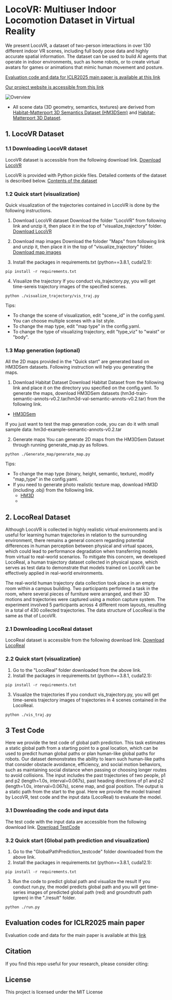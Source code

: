 # LocoVR: Multiuser Indoor Locomotion Dataset in Virtual Reality

We present LocoVR, a dataset of two-person interactions in over 130 different indoor VR scenes, including full body pose data and highly accurate spatial information. The dataset can be used to build AI agents that operate in indoor environments, such as home robots, or to create virtual avatars for games or animations that mimic human movement and posture. 

[Evaluation code and data for ICLR2025 main paper is available at this link](https://anonymous.4open.science/r/LocoVR_code_test-08E6/README.md)

[Our project website is accessible from this link](https://sites.google.com/view/locovr?usp=sharing)

<!--
<center>
 <img src="./Overview.png" alt="Overview" width="600">
</center>
-->
![Overview](./Overview.png)
 - All scene data (3D geometry, semantics, textures) are derived from [Habitat-Matterport 3D Semantics Dataset (HM3DSem)](https://aihabitat.org/datasets/hm3d-semantics/) and [Habitat-Matterport 3D Dataset](https://aihabitat.org/datasets/hm3d/).

## 1. LocoVR Dataset
### 1.1 Downloading LocoVR dataset
LocoVR dataset is accessible from the following download link. 
[Download LocoVR](https://drive.google.com/drive/folders/1gE9P3MSJ6dbgpAt4YbEjZn-8cr4jtdVY?usp=drive_link)


LocoVR is provided with Python pickle files. Detailed contents of the dataset is described below.
[Contents of the dataset](./dataset_structure/README.md)

### 1.2 Quick start (visualization)
Quick visualization of the trajectories contained in LocoVR is done by the following instructions.

1. Download LocoVR dataset
   Download the folder "LocoVR" from following link and unzip it, then place it in the top of "visualize_trajectory" folder.
   [Download LocoVR](https://drive.google.com/drive/folders/1gE9P3MSJ6dbgpAt4YbEjZn-8cr4jtdVY?usp=drive_link)

3. Download map images
   Download the foloder "Maps" from following link and unzip it, then place it in the top of "visualize_trajectory" folder.
   [Download map images](https://drive.google.com/drive/folders/1bUT8aHKJmPwvhUFINHDCNmgfyR1vT33G?usp=sharing)
     
4. Install the packages in requirements.txt (python==3.8.1, cuda12.1):
```
pip install -r requirements.txt
```
4. Visualize the trajectory
   If you conduct vis_trajectory.py, you will get time-sereis trajectory images of the specified scenes.
```
python ./visualize_trajectory/vis_traj.py
```
Tips: 
- To change the scene of visualization, edit "scene_id" in the config.yaml. You can choose multiple scenes with a list style.
- To change the map type, edit "map type" in the config.yaml.
- To change the type of visualizing trajectory, edit "type_viz" to "waist" or "body".

### 1.3 Map generation (optional)
All the 2D maps provided in the "Quick start" are generated basd on HM3DSem datasets.
Following instruction will help you generating the maps.

1. Download Habitat Dataset
Download Habitat Dataset from the following link and place it on the directory you specified on the config.yaml.
To generate the maps, download HM3DSem datasets (hm3d-train-semantic-annots-v0.2.tar/hm3d-val-semantic-annots-v0.2.tar) from the following link.
- [HM3DSem](https://github.com/matterport/habitat-matterport-3dresearch/tree/main)

If you just want to test the map generation code, you can do it with small sample data: hm3d-example-semantic-annots-v0.2.tar

2. Generate maps
  You can generate 2D maps from the HM3DSem Dataset through running generate_map.py as follows.
```
python ./Generate_map/generate_map.py
```
Tips: 
- To change the map type (binary, height, semantic, texture), modify "map_type" in the config.yaml.
- If you need to generate photo realistic texture map, download HM3D (including .obj) from the following link.
  - [HM3D](https://matterport.com/partners/facebook)
  - 
## 2. LocoReal Dataset
Although LocoVR is collected in highly realistic virtual environments and is useful for learning human trajectories in relation to the surrounding environment, there remains a general concern regarding potential differences in human perception between physical and virtual spaces, which could lead to performance degradation when transferring models from virtual to real-world scenarios. To mitigate this concern, we developed LocoReal, a human trajectory dataset collected in physical space, which serves as test data to demonstrate that models trained on LocoVR can be effectively applied in real-world environments.

The real-world human trajectory data collection took place in an empty room within a campus building. Two participants performed a task in the room, where several pieces of furniture were arranged, and their 3D motions and trajectories were captured using a motion capture system. The experiment involved 5 participants across 4 different room layouts, resulting in a total of 430 collected trajectories. The data structure of LocoReal is the same as that of LocoVR.

### 2.1 Downloading LocoReal dataset
LocoReal dataset is accessible from the following download link. 
[Download LocoReal](https://drive.google.com/drive/folders/1C7VANAopABgg_NgfvWAryb5NmcBgawbL?usp=sharing)

### 2.2 Quick start (visualization)
1. Go to the "LocoReal" folder downloaded from the above link.
2. Install the packages in requirements.txt (python==3.8.1, cuda12.1):
```
pip install -r requirements.txt
```
3. Visualize the trajectories
   If you conduct vis_trajectory.py, you will get time-sereis trajectory images of trajectories in 4 scenes contained in the LocoReal.
```
python ./vis_traj.py
```
## 3 Test Code
Here we provide the test code of global path prediction. This task estimates a static global path from a starting point to a goal location, which can be used to predict human global paths or plan human-like global paths for robots. Our dataset demonstrates the ability to learn such human-like paths that consider obstacle avoidance, efficiency, and social motion behaviors, such as maintaining social distance when passing or choosing longer routes to avoid collisions. The input includes the past trajectories of two people, p1 and p2 (length=1.0s, interval=0.067s), past heading directions of p1 and p2 (length=1.0s, interval=0.067s), scene map, and goal position. The output is a static path from the start to the goal.
Here we provide the model trained by LocoVR, test code and the input data (LocoReal) to evaluate the model.

### 3.1 Downloading the code and input data
The test code with the input data are accessible from the following download link.
[Download TestCode](https://drive.google.com/drive/folders/10ILf7YTiznbzh5pc8CiHkP3Cvlz5Kt_0?usp=sharing)

### 3.2 Quick start (Global path prediction and visualization)
1. Go to the "GlobalPathPrediction_testcode" folder downloaded from the above link.
2. Install the packages in requirements.txt (python==3.8.1, cuda12.1):
```
pip install -r requirements.txt
```
3. Run the code to predict global path and visualize the result
   If you conduct run.py, the model predicts global path and you will get time-series images of predicted global path (red) and groundtruth path (green) in the "./result" folder.
```
python ./run.py
```

## Evaluation codes for ICLR2025 main paper
Evaluation code and data for the main paper is available at this [link](https://anonymous.4open.science/r/LocoVR_code_test-08E6/README.md)

## Citation
If you find this repo useful for your research, please consider citing:

## License
This project is licensed under the MIT License
